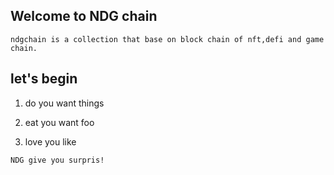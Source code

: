 ## Welcome to NDG chain

`ndgchain is a collection that base on block chain of nft,defi and game chain.`

## let's begin

1. do you want things

2. eat you want foo

3. love you like

`NDG give you surpris!`


